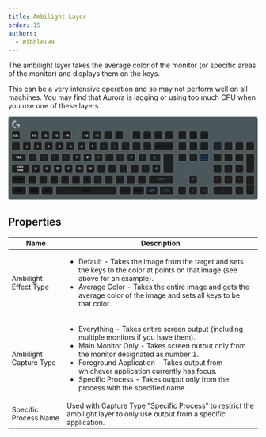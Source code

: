 ```yaml
---
title: Ambilight Layer
order: 15
authors:
  - Wibble199
---
```


The ambilight layer takes the average color of the monitor (or specific areas of the monitor) and displays them on the keys.

<span class="alert warning">This can be a very intensive operation and so may not perform well on all machines. You may find that Aurora is lagging or using too much CPU when you use one of these layers.</span>

![Ambilight Layer in use on a dual-monitor setup with a white background on one and blue on the other](../../assets/img/layer-ambilight.png)

## Properties

<table>
  <thead>
    <tr>
      <th>Name</th>
      <th>Description</th>
    </tr>
  </thead>
  <tbody>
    <tr>
      <td>Ambilight Effect Type</td>
      <td><ul>
        <li>Default - Takes the image from the target and sets the keys to the color at points on that image (see above for an example).</li>
        <li>Average Color - Takes the entire image and gets the average color of the image and sets all keys to be that color.</li>
      </ul></td>
    </tr>
    <tr>
      <td>Ambilight Capture Type</td>
      <td><ul>
        <li>Everything - Takes entire screen output (including multiple monitors if you have them).</li>
        <li>Main Monitor Only - Takes screen output only from the monitor designated as number 1.</li>
        <li>Foreground Application - Takes output from whichever application currently has focus.</li>
        <li>Specific Process - Takes output only from the process with the specified name.</li>
      </ul></td>
    </tr>
    <tr>
      <td>Specific Process Name</td>
      <td>Used with Capture Type "Specific Process" to restrict the ambilight layer to only use output from a specific application.</td>
    </tr>
  </tbody>
</table>